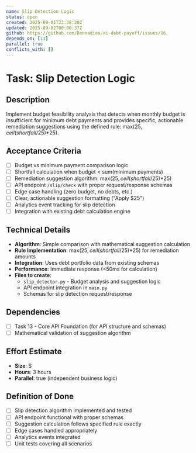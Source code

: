 ```yaml
---
name: Slip Detection Logic
status: open
created: 2025-09-01T23:38:20Z
updated: 2025-09-02T00:00:37Z
github: https://github.com/Donnadieu/ai-debt-payoff/issues/16
depends_on: [13]
parallel: true
conflicts_with: []
---
```


# Task: Slip Detection Logic

## Description

Implement budget feasibility analysis that detects when monthly budget is insufficient for minimum debt payments and provides specific, actionable remediation suggestions using the defined rule: max($25, ceil(shortfall/25)*$25).

## Acceptance Criteria

- [ ] Budget vs minimum payment comparison logic
- [ ] Shortfall calculation when budget < sum(minimum payments)
- [ ] Remediation suggestion algorithm: max($25, ceil(shortfall/25)*$25)
- [ ] API endpoint `/slip/check` with proper request/response schemas
- [ ] Edge case handling (zero budget, no debts, etc.)
- [ ] Clear, actionable suggestion formatting ("Apply $25")
- [ ] Analytics event tracking for slip detection
- [ ] Integration with existing debt calculation engine

## Technical Details

- **Algorithm**: Simple comparison with mathematical suggestion calculation
- **Rule Implementation**: max($25, ceil(shortfall/25)*$25) for remediation amounts
- **Integration**: Uses debt portfolio data from existing schemas
- **Performance**: Immediate response (<50ms for calculation)
- **Files to create**:
  - `slip_detector.py` - Budget analysis and suggestion logic
  - API endpoint integration in `main.py`
  - Schemas for slip detection request/response

## Dependencies

- [ ] Task 13 - Core API Foundation (for API structure and schemas)
- [ ] Mathematical validation of suggestion algorithm

## Effort Estimate

- **Size**: S
- **Hours**: 3 hours
- **Parallel**: true (independent business logic)

## Definition of Done

- [ ] Slip detection algorithm implemented and tested
- [ ] API endpoint functional with proper schemas
- [ ] Suggestion calculation follows specified rule exactly
- [ ] Edge cases handled appropriately
- [ ] Analytics events integrated
- [ ] Unit tests covering all scenarios
